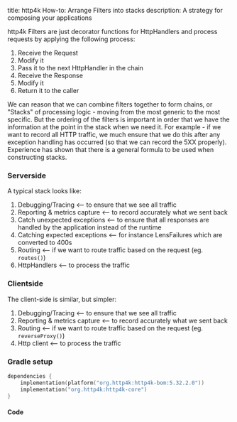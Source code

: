 title: http4k How-to: Arrange Filters into stacks
description: A strategy for composing your applications

http4k Filters are just decorator functions for HttpHandlers and process requests by applying the following process:

1. Receive the Request
2. Modify it
3. Pass it to the next HttpHandler in the chain
4. Receive the Response
5. Modify it
6. Return it to the caller

We can reason that we can combine filters together to form chains, or "Stacks" of processing logic - moving from the most generic to the most specific. But the ordering
of the filters is important in order that we have the information at the point in the stack when we need it. For example - if we want to record all HTTP traffic, we much ensure that we 
do this after any exception handling has occurred (so that we can record the 5XX properly). Experience has shown that there is a general formula to be used when constructing stacks.

### Serverside

A typical stack looks like:

1. Debugging/Tracing <-- to ensure that we see all traffic
2. Reporting & metrics capture <-- to record accurately what we sent back
3. Catch unexpected exceptions <-- to ensure that all responses are handled by the application instead of the runtime
4. Catching expected exceptions <-- for instance LensFailures which are converted to 400s
5. Routing <-- if we want to route traffic based on the request (eg. `routes()`)
6. HttpHandlers <-- to process the traffic

### Clientside

The client-side is similar, but simpler:

1. Debugging/Tracing <-- to ensure that we see all traffic
2. Reporting & metrics capture <-- to record accurately what we sent back
3. Routing <-- if we want to route traffic based on the request (eg. `reverseProxy()`)
4. Http client <-- to process the traffic

### Gradle setup

```kotlin
dependencies {
    implementation(platform("org.http4k:http4k-bom:5.32.2.0"))
    implementation("org.http4k:http4k-core")
}
```

#### Code [<img class="octocat"/>](https://github.com/http4k/http4k/blob/master/src/docs/guide/howto/arrange_filters_into_stacks/example.kt)

<script src="https://gist-it.appspot.com/https://github.com/http4k/http4k/blob/master/src/docs/guide/howto/arrange_filters_into_stacks/example.kt"></script>
